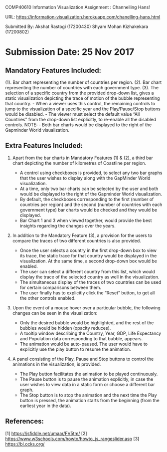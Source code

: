 COMP40610 Information Visualization Assignment : Channelling Hans!

URL: https://information-visualization.herokuapp.com/chanelling-hans.html


Submitted By: Akshat Rastogi (17200430)
			  Shyam Mohan Kizhakekara (17200802)

Submission Date: 25 Nov 2017
=================================================================================

Mandatory Features Included:
-----------------------------
(1). Bar chart representing the number of countries per region.
(2). Bar chart representing the number of countries with each government type.
(3). The selection of a specific country from the provided drop-down list, gives a static visualization depicting the trace of motion of the bubble representing that country.
	- When a viewer uses this control, the remaining controls to jump to the visualization of a specific year and the Play/Pause/Stop buttons would be disabled.
	- The viewer must select the default value “All Countries” from the drop-down list explicitly, to re-enable all the disabled controls.
NOTE:
	- Both bar charts would be displayed to the right of the Gapminder World visualization.


Extra Features Included:
-------------------------
1. Apart from the bar charts in Mandatory Features (1) & (2), a third bar chart depicting the number of kilometres of Coastline per region.
	- A control using checkboxes is provided, to select any two bar graphs that the user wishes to display along with the GapMinder World visualization.
	- At a time, only two bar charts can be selected by the user and both would be displayed to the right of the Gapminder World visualization.
	- By default, the checkboxes corresponding to the first (number of countries per region) and the second (number of countries with each government type) bar charts would be checked and they would be displayed.
	- Bar Chart 1 and 3 when viewed together, would provide the best insights regarding the changes over the years.

2. In addition to the Mandatory Feature (3), a provision for the users to compare the traces of two different countries is also provided.
	- Once the user selects a country in the first drop-down box to view its trace, the static trace for that country would be displayed in the visualization. At the same time, a second drop-down box would be enabled.
	- The user can select a different country from this list, which would display the trace of the selected country as well in the visualization.
	- The simultaneous display of the traces of two countries can be used for certain comparisons between them.
	- The user finally has to explicitly click the “Reset” button, to get all the other controls enabled.

3. Upon the event of a mouse hover over a particular bubble, the following changes can be seen in the visualization:
	- Only the desired bubble would be highlighted, and the rest of the bubbles would be hidden (opacity reduces).
	- A tooltip window describing the Country, Year, GDP, Life Expectancy and Population data corresponding to that bubble, appears.
	- The animation would be auto-paused. The user would have to explicitly use the play button to resume the animation.

4. A panel consisting of the Play, Pause and Stop buttons to control the animations in the visualization, is provided.
	- The Play button facilitates the animation to be played continuously.
	- The Pause button is to pause the animation explicitly, in case the user wishes to view data in a static form or choose a different bar graph.
	- The Stop button is to stop the animation and the next time the Play button is pressed, the animation starts from the beginning (from the earliest year in the data).


References:
------------
[1] https://jsfiddle.net/umaar/FV5tm/
[2] https://www.w3schools.com/howto/howto_js_rangeslider.asp
[3] https://bl.ocks.org/
